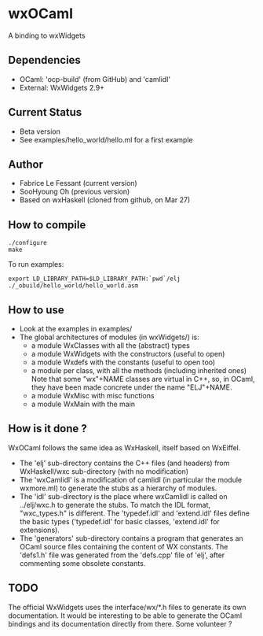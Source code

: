 # wxOCaml

A binding to wxWidgets

## Dependencies

* OCaml: 'ocp-build' (from GitHub) and 'camlidl'
* External: WxWidgets 2.9+

## Current Status

* Beta version
* See examples/hello_world/hello.ml for a first example

## Author

* Fabrice Le Fessant (current version)
* SooHyoung Oh (previous version)
* Based on wxHaskell (cloned from github, on Mar 27)

## How to compile

    ./configure
    make

 To run examples:

    export LD_LIBRARY_PATH=$LD_LIBRARY_PATH:`pwd`/elj
    ./_obuild/hello_world/hello_world.asm

## How to use

* Look at the examples in examples/
* The global architectures of modules (in wxWidgets/) is:
  - a module WxClasses with all the (abstract) types
  - a module WxWidgets with the constructors (useful to open)
  - a module Wxdefs with the constants (useful to open too)
  - a module per class, with all the methods (including inherited ones)
      Note that some "wx"+NAME classes are virtual in C++, so, in OCaml,
      they have been made concrete under the name "ELJ"+NAME.
  - a module WxMisc with misc functions
  - a module WxMain with the main

## How is it done ?

WxOCaml follows the same idea as WxHaskell, itself based on WxEiffel.

* The 'elj' sub-directory contains the C++ files (and headers) from
  WxHaskell/wxc sub-directory (with no modification)
* The 'wxCamlidl' is a modification of camlidl (in particular the module
     wxmore.ml) to generate the stubs as a hierarchy of modules.
* The 'idl' sub-directory is the place where wxCamlidl is called on
  ../elj/wxc.h to generate the stubs. To match the IDL format, "wxc_types.h"
  is different. The 'typedef.idl' and 'extend.idl' files define the basic 
  types ('typedef.idl' for basic classes, 'extend.idl' for extensions).
* The 'generators' sub-directory contains a program that generates an OCaml
  source files containing the content of WX constants. The 'defs1.h' file
  was generated from the 'defs.cpp' file of 'elj', after commenting some
  obsolete constants.

## TODO

The official WxWidgets uses the interface/wx/*.h files to generate its own
documentation. It would be interesting to be able to generate the 
OCaml bindings and its documentation directly from there. Some volunteer ?





